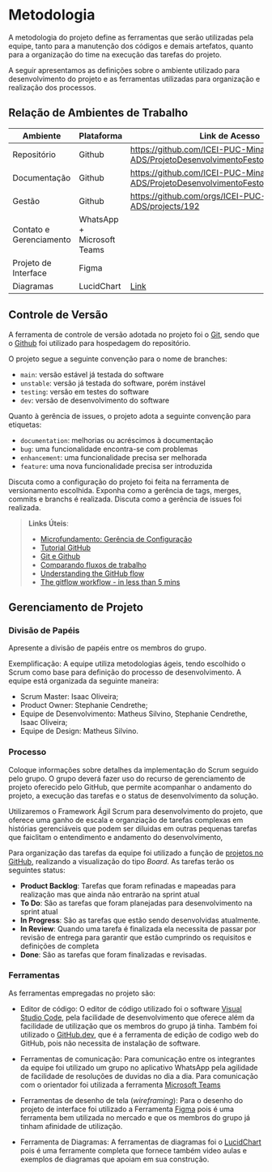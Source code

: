 
# Metodologia

A metodologia do projeto define as ferramentas que serão utilizadas pela equipe, tanto para a manutenção dos códigos e demais artefatos, quanto para a organização do time na execução das tarefas do projeto.

A seguir apresentamos as definições sobre o ambiente utilizado para desenvolvimento do projeto e as ferramentas utilizadas para organização e realização dos processos.

## Relação de Ambientes de Trabalho

|Ambiente| Plataforma |Link de Acesso|
|--------------------|-------------------------------|-------------------------------|
|Repositório  | Github | https://github.com/ICEI-PUC-Minas-PMV-ADS/ProjetoDesenvolvimentoFestou|
|Documentação | Github |https://github.com/ICEI-PUC-Minas-PMV-ADS/ProjetoDesenvolvimentoFestou/tree/main/docs |
|Gestão | Github|https://github.com/orgs/ICEI-PUC-Minas-PMV-ADS/projects/192 |
|Contato e Gerenciamento | WhatsApp + Microsoft Teams  |   |
|Projeto de Interface | Figma |   
|Diagramas | LucidChart| [Link](https://lucid.app/lucidchart/b781468e-8b72-4445-9c9a-2ffb8191abfe/edit?view_items=RAP00183pjvC%2CuxP0cDD471G1%2CbAP0aMUeDMkJ%2Ci5P0iP~D8QdK%2CP7P0R6OxOEMW%2CJaQ06MPikabB%2CK~P0dsPWNzhr%2CnkQ0D3DlzMyO%2CoDP0eY-jCnjQ%2CCXP0~I2jKhIN%2CZhQ0ifMu4Vjo%2C3CP0Bbl7Tp_Y%2Cs2P0FkMk3cGT%2CTXP0lwj9POvr%2CTTP0z.eSlX.O%2Cw6P0M0~1hKxo%2CyUP0Ao36lFBe%2C4UP0TmS0.dHb%2CeiQ0atMmtdVR%2CK2P0y-x1LNuw%2C65P0sD1LOUpw%2Cg~P0FhauPHk7%2C5~P038M-YZxz%2CHmQ0ja1XtM41%2CBkQ0j~FI~sqg%2CpcQ014C8dUGp%2CVkQ03u2QjU6s%2CQaQ070p8_v5U&invitationId=inv_636674be-5510-4249-82d9-aa0f08acd900)

## Controle de Versão

A ferramenta de controle de versão adotada no projeto foi o
[Git](https://git-scm.com/), sendo que o [Github](https://github.com)
foi utilizado para hospedagem do repositório.

O projeto segue a seguinte convenção para o nome de branches:

- `main`: versão estável já testada do software
- `unstable`: versão já testada do software, porém instável
- `testing`: versão em testes do software
- `dev`: versão de desenvolvimento do software

Quanto à gerência de issues, o projeto adota a seguinte convenção para
etiquetas:

- `documentation`: melhorias ou acréscimos à documentação
- `bug`: uma funcionalidade encontra-se com problemas
- `enhancement`: uma funcionalidade precisa ser melhorada
- `feature`: uma nova funcionalidade precisa ser introduzida

Discuta como a configuração do projeto foi feita na ferramenta de versionamento escolhida. Exponha como a gerência de tags, merges, commits e branchs é realizada. Discuta como a gerência de issues foi realizada.

> **Links Úteis**:
> - [Microfundamento: Gerência de Configuração](https://pucminas.instructure.com/courses/87878/)
> - [Tutorial GitHub](https://guides.github.com/activities/hello-world/)
> - [Git e Github](https://www.youtube.com/playlist?list=PLHz_AreHm4dm7ZULPAmadvNhH6vk9oNZA)
>  - [Comparando fluxos de trabalho](https://www.atlassian.com/br/git/tutorials/comparing-workflows)
> - [Understanding the GitHub flow](https://guides.github.com/introduction/flow/)
> - [The gitflow workflow - in less than 5 mins](https://www.youtube.com/watch?v=1SXpE08hvGs)

## Gerenciamento de Projeto

### Divisão de Papéis

Apresente a divisão de papéis entre os membros do grupo.

Exemplificação: A equipe utiliza metodologias ágeis, tendo escolhido o Scrum como base para definição do processo de desenvolvimento. A equipe está organizada da seguinte maneira:
- Scrum Master: Isaac Oliveira;
- Product Owner: Stephanie Cendrethe;
- Equipe de Desenvolvimento: Matheus Silvino, Stephanie Cendrethe, Isaac Oliveira;
- Equipe de Design: Matheus Silvino.


### Processo

Coloque  informações sobre detalhes da implementação do Scrum seguido pelo grupo. O grupo deverá fazer uso do recurso de gerenciamento de projeto oferecido pelo GitHub, que permite acompanhar o andamento do projeto, a execução das tarefas e o status de desenvolvimento da solução.

Utilizaremos o Framework Ágil Scrum para desenvolvimento do projeto, que oferece uma ganho de escala e organziação de tarefas complexas em histórias gerenciáveis que podem ser diluidas em outras pequenas tarefas que faiclitam o entendimento e andamento do desenvolvimento,

Para organização das tarefas da equipe foi utilizado a função de [projetos no GitHub](https://github.com/orgs/ICEI-PUC-Minas-PMV-ADS/projects/192/views/1), realizando a visualização do tipo *Board*.
As tarefas terão os seguintes status:
- **Product Backlog**: Tarefas que foram refinadas e mapeadas para realização mas que ainda não entrarão na sprint atual
- **To Do**: São as tarefas que foram planejadas para desenvolvimento na sprint atual
- **In Progress**: São as tarefas que estão sendo desenvolvidas atualmente.
- **In Review**: Quando uma tarefa é finalizada ela necessita de passar por revisão de entrega para garantir que estão cumprindo os requisitos e definições de completa
- **Done**: São as tarefas que foram finalizadas e revisadas.
 

### Ferramentas

As ferramentas empregadas no projeto são:

- Editor de código: O editor de código utilizado foi o software [Visual Studio Code](https://code.visualstudio.com/), pela facilidade de desenvolvimento que oferece além da facilidade de utilização que os membros do grupo já tinha.
Também foi utilizado o [GitHub.dev](github.dev), que é a ferramenta de edição de codigo web do GitHub, pois não necessita de instalação de software.

- Ferramentas de comunicação: Para comunicação entre os integrantes da equipe foi utilizado um grupo no aplicativo WhatsApp pela agilidade de facilidade de resoluções de duvidas no dia a dia. Para comunicação com o orientador foi utilizada a ferramenta [Microsoft Teams](https://www.microsoft.com/en-us/microsoft-teams/group-chat-software) 

- Ferramentas de desenho de tela (_wireframing_): Para o desenho do projeto de interface foi utilizado a Ferramenta [Figma](figma.com) pois é uma ferramenta bem utilizada no mercado e que os membros do grupo já tinham afinidade de utilização.

- Ferramenta de Diagramas: A ferramentas de diagramas foi o [LucidChart](https://lucid.app/lucidchart/b781468e-8b72-4445-9c9a-2ffb8191abfe/edit?view_items=RAP00183pjvC%2CuxP0cDD471G1%2CbAP0aMUeDMkJ%2Ci5P0iP~D8QdK%2CP7P0R6OxOEMW%2CJaQ06MPikabB%2CK~P0dsPWNzhr%2CnkQ0D3DlzMyO%2CoDP0eY-jCnjQ%2CCXP0~I2jKhIN%2CZhQ0ifMu4Vjo%2C3CP0Bbl7Tp_Y%2Cs2P0FkMk3cGT%2CTXP0lwj9POvr%2CTTP0z.eSlX.O%2Cw6P0M0~1hKxo%2CyUP0Ao36lFBe%2C4UP0TmS0.dHb%2CeiQ0atMmtdVR%2CK2P0y-x1LNuw%2C65P0sD1LOUpw%2Cg~P0FhauPHk7%2C5~P038M-YZxz%2CHmQ0ja1XtM41%2CBkQ0j~FI~sqg%2CpcQ014C8dUGp%2CVkQ03u2QjU6s%2CQaQ070p8_v5U&invitationId=inv_636674be-5510-4249-82d9-aa0f08acd900) pois é uma ferramente completa que fornece também video aulas e exemplos de diagramas que apoiam em sua construção.

